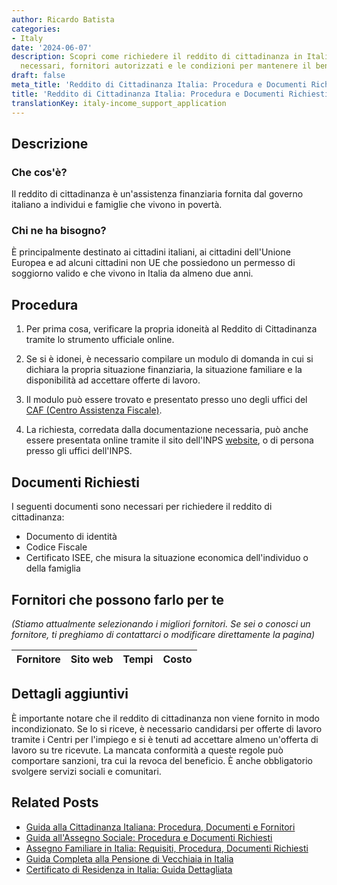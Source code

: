```yaml
---
author: Ricardo Batista
categories:
- Italy
date: '2024-06-07'
description: Scopri come richiedere il reddito di cittadinanza in Italia, i documenti
  necessari, fornitori autorizzati e le condizioni per mantenere il beneficio.
draft: false
meta_title: 'Reddito di Cittadinanza Italia: Procedura e Documenti Richiesti'
title: 'Reddito di Cittadinanza Italia: Procedura e Documenti Richiesti'
translationKey: italy-income_support_application
---
```



## Descrizione
### Che cos'è?
Il reddito di cittadinanza è un'assistenza finanziaria fornita dal governo italiano a individui e famiglie che vivono in povertà.

### Chi ne ha bisogno?
È principalmente destinato ai cittadini italiani, ai cittadini dell'Unione Europea e ad alcuni cittadini non UE che possiedono un permesso di soggiorno valido e che vivono in Italia da almeno due anni.

## Procedura

1. Per prima cosa, verificare la propria idoneità al Reddito di Cittadinanza tramite lo strumento ufficiale online.

2. Se si è idonei, è necessario compilare un modulo di domanda in cui si dichiara la propria situazione finanziaria, la situazione familiare e la disponibilità ad accettare offerte di lavoro.

3. Il modulo può essere trovato e presentato presso uno degli uffici del [CAF (Centro Assistenza Fiscale)](https://www.caf.cgil.it/).

4. La richiesta, corredata dalla documentazione necessaria, può anche essere presentata online tramite il sito dell'INPS [website](https://www.inps.it), o di persona presso gli uffici dell'INPS.

## Documenti Richiesti

I seguenti documenti sono necessari per richiedere il reddito di cittadinanza:

- Documento di identità
- Codice Fiscale
- Certificato ISEE, che misura la situazione economica dell'individuo o della famiglia

## Fornitori che possono farlo per te
_(Stiamo attualmente selezionando i migliori fornitori. Se sei o conosci un fornitore, ti preghiamo di contattarci o modificare direttamente la pagina)_

| Fornitore       |     Sito web    |     Tempi        |       Costo      |
| :-------------: | :-------------: |  :-------------: | :-------------: |

## Dettagli aggiuntivi

È importante notare che il reddito di cittadinanza non viene fornito in modo incondizionato. Se lo si riceve, è necessario candidarsi per offerte di lavoro tramite i Centri per l'impiego e si è tenuti ad accettare almeno un'offerta di lavoro su tre ricevute. La mancata conformità a queste regole può comportare sanzioni, tra cui la revoca del beneficio. È anche obbligatorio svolgere servizi sociali e comunitari.
## Related Posts

- [Guida alla Cittadinanza Italiana: Procedura, Documenti e Fornitori](https://tramitit.com/it/guides/italy/richiesta_di_cittadinanza_italiana/)
- [Guida all'Assegno Sociale: Procedura e Documenti Richiesti](https://tramitit.com/it/guides/italy/domanda_di_assegno_sociale/)
- [Assegno Familiare in Italia: Requisiti, Procedura, Documenti Richiesti](https://tramitit.com/it/guides/italy/richiesta_assegno_per_il_nucleo_familiare/)
- [Guida Completa alla Pensione di Vecchiaia in Italia](https://tramitit.com/it/guides/italy/domanda_di_pensione_di_vecchiaia/)
- [Certificato di Residenza in Italia: Guida Dettagliata](https://tramitit.com/it/guides/italy/richiesta_certificato_di_residenza/)